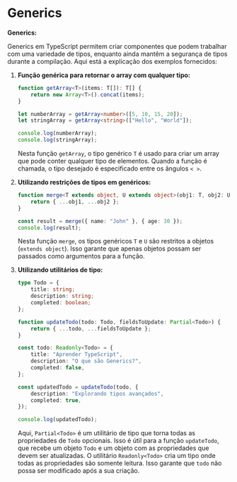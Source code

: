 # Generics

**Generics:**

Generics em TypeScript permitem criar componentes que podem trabalhar com uma variedade de tipos, enquanto ainda mantêm a segurança de tipos durante a compilação. Aqui está a explicação dos exemplos fornecidos:

1. **Função genérica para retornar o array com qualquer tipo:**

   ```typescript
   function getArray<T>(items: T[]): T[] {
       return new Array<T>().concat(items);
   }

   let numberArray = getArray<number>([5, 10, 15, 20]);
   let stringArray = getArray<string>(["Hello", "World"]);

   console.log(numberArray);
   console.log(stringArray);
   ```

   Nesta função `getArray`, o tipo genérico `T` é usado para criar um array que pode conter qualquer tipo de elementos. Quando a função é chamada, o tipo desejado é especificado entre os ângulos `< >`.

2. **Utilizando restrições de tipos em genéricos:**

   ```typescript
   function merge<T extends object, U extends object>(obj1: T, obj2: U) {
       return { ...obj1, ...obj2 };
   }

   const result = merge({ name: "John" }, { age: 30 });
   console.log(result);
   ```

   Nesta função `merge`, os tipos genéricos `T` e `U` são restritos a objetos (`extends object`). Isso garante que apenas objetos possam ser passados como argumentos para a função.

3. **Utilizando utilitários de tipo:**

   ```typescript
   type Todo = {
       title: string;
       description: string;
       completed: boolean;
   };

   function updateTodo(todo: Todo, fieldsToUpdate: Partial<Todo>) {
       return { ...todo, ...fieldsToUpdate };
   }

   const todo: Readonly<Todo> = {
       title: "Aprender TypeScript",
       description: "O que são Generics?",
       completed: false,
   };

   const updatedTodo = updateTodo(todo, {
       description: "Explorando tipos avançados",
       completed: true,
   });

   console.log(updatedTodo);
   ```

   Aqui, `Partial<Todo>` é um utilitário de tipo que torna todas as propriedades de `Todo` opcionais. Isso é útil para a função `updateTodo`, que recebe um objeto `Todo` e um objeto com as propriedades que devem ser atualizadas. O utilitário `Readonly<Todo>` cria um tipo onde todas as propriedades são somente leitura. Isso garante que `todo` não possa ser modificado após a sua criação.